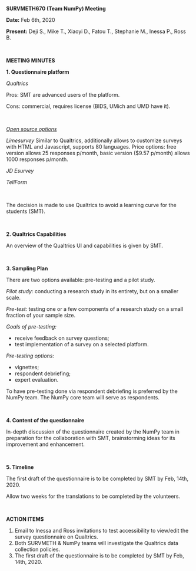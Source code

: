**SURVMETH670 (Team NumPy) Meeting**

**Date:** Feb 6th, 2020

**Present:** Deji S., Mike T., Xiaoyi D., Fatou T., Stephanie M., Inessa P., Ross B.

<br>

**MEETING MINUTES**

**1. Questionnaire platform**

_Qualtrics_

Pros: SMT are advanced users of the platform.

Cons: commercial, requires license (BIDS, UMich and UMD have it).

<br>

_<span style="text-decoration:underline;">Open source options</span>_

_Limesurvey_ Similar to Qualtrics, additionally allows to customize surveys with HTML and Javascript, supports 80 languages.
Price options: free version allows 25 responses p/month, basic version ($9.57 p/month) allows 1000 responses p/month.

_JD Esurvey_

_TellForm_

<br>

The decision is made to use Qualtrics to avoid a learning curve for the students (SMT).

<br>

**2. Qualtrics Capabilities**

An overview of the Qualtrics UI and capabilities is given by SMT.

<br>

**3. Sampling Plan**

There are two options available: pre-testing and a pilot study.

_Pilot study:_ conducting a research study in its entirety, but on a smaller scale.

_Pre-test:_ testing one or a few components of a research study on a small fraction of your sample size.

_Goals of pre-testing:_



*   receive feedback on survey questions;
*   test implementation of a survey on a selected platform.

_Pre-testing options:_



*   vignettes;
*   respondent debriefing;
*   expert evaluation.

To have pre-testing done via respondent debriefing is preferred by the NumPy team. The NumPy core team will serve as respondents.

<br>

**4. Content of the questionnaire**

In-depth discussion of the questionnaire created by the NumPy team in preparation for the collaboration with SMT, brainstorming ideas for its improvement and enhancement.

<br>

**5. Timeline**

The first draft of the questionnaire is to be completed by SMT by Feb, 14th, 2020.

Allow two weeks for the translations to be completed by the volunteers.

<br>

**ACTION ITEMS**



1. Email to Inessa and Ross invitations to test accessibility to view/edit the survey questionnaire on Qualtrics.
2. Both SURVMETH & NumPy teams will investigate the Qualtrics data collection policies.
3. The first draft of the questionnaire is to be completed by SMT by Feb, 14th, 2020.  
